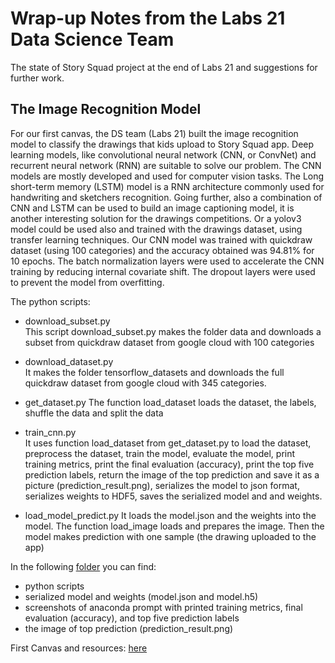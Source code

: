 # Wrap-up Notes from the Labs 21 Data Science Team

The state of Story Squad project at the end of Labs 21 and suggestions for further work.


## The Image Recognition Model

For our first canvas, the DS team (Labs  21) built the image recognition model to classify the drawings that kids upload to Story Squad app. Deep learning models, like convolutional neural network (CNN, or ConvNet) and recurrent neural network (RNN) are suitable to solve our problem. The CNN models are mostly developed and used for computer vision tasks. The Long short-term memory (LSTM) model is a RNN architecture commonly used for handwriting and sketchers recognition. Going further, also a combination of CNN and LSTM can be used to build an image captioning model, it is another interesting solution for the drawings competitions. Or a yolov3 model could be used also and trained with the drawings dataset, using transfer learning techniques.
Our CNN model was trained with quickdraw dataset (using 100 categories) and the accuracy obtained was 94.81% for 10 epochs. The batch normalization layers were used to accelerate the CNN training by reducing internal covariate shift. The dropout layers were used to prevent the model from overfitting.

The python scripts:

- download_subset.py  
This script download_subset.py makes the folder data and downloads a subset from quickdraw dataset from google cloud with 100 categories

- download_dataset.py   
It makes the folder tensorflow_datasets and downloads the full quickdraw dataset from google cloud with 345 categories.

- get_dataset.py
The function load_dataset loads the dataset, the labels, shuffle the data and split the data

- train_cnn.py  
It uses function load_dataset from get_dataset.py to load the dataset, preprocess the dataset, train the model, evaluate the model, print training metrics, print the final evaluation (accuracy),  print the top five prediction labels, return the image of the top prediction and save it as a picture (prediction_result.png), serializes the model to json format, serializes weights to HDF5, saves the serialized model and and weights.

- load_model_predict.py
It loads the model.json and the weights into the model. The function load_image loads and prepares the image.
Then the model makes prediction with one sample (the drawing uploaded to the app)

In the following [folder](https://github.com/Lambda-School-Labs/story-squad-ds/tree/master/Image_Recognition_Model) you can find:
- python scripts
- serialized model and weights (model.json and model.h5)
- screenshots of anaconda prompt with printed training metrics, final evaluation (accuracy), and top five prediction labels
- the image of top prediction (prediction_result.png)

First Canvas and resources:
[here](https://www.notion.so/v3-0-Release-Canvas-Image-Recognition-4b14dc054feb4478ab64e1619bf08835 )
